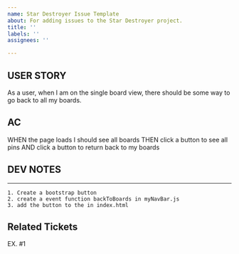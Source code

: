```yaml
---
name: Star Destroyer Issue Template
about: For adding issues to the Star Destroyer project.
title: ''
labels: ''
assignees: ''

---
```


## USER STORY
As a user, when I am on the single board view, there should be some way to go back to all my boards.
##  AC
WHEN the page loads I should see all boards
THEN click a button to see all pins
AND  click a button to return back to my boards
## DEV NOTES
****
```
1. Create a bootstrap button
2. create a event function backToBoards in myNavBar.js
3. add the button to the in index.html

```
## Related Tickets
EX. #1
